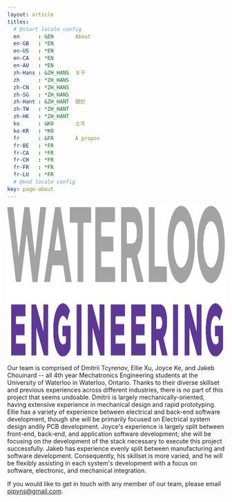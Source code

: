 ```yaml
---
layout: article
titles:
  # @start locale config
  en      : &EN       About
  en-GB   : *EN
  en-US   : *EN
  en-CA   : *EN
  en-AU   : *EN
  zh-Hans : &ZH_HANS  关于
  zh      : *ZH_HANS
  zh-CN   : *ZH_HANS
  zh-SG   : *ZH_HANS
  zh-Hant : &ZH_HANT  關於
  zh-TW   : *ZH_HANT
  zh-HK   : *ZH_HANT
  ko      : &KO       소개
  ko-KR   : *KO
  fr      : &FR       À propos
  fr-BE   : *FR
  fr-CA   : *FR
  fr-CH   : *FR
  fr-FR   : *FR
  fr-LU   : *FR
  # @end locale config
key: page-about
---
```


<img src="https://raw.githubusercontent.com/pipyns/pipyns.github.io/master/assets/UW_ENG.png" alt="University of Waterloo" width="600" height="350">

Our team is comprised of Dmitrii Tcyrenov, Ellie Xu, Joyce Ke, and Jakeb Chouinard -- all 4th year Mechatronics Engineering students at the University of Waterloo in Waterloo, Ontario. Thanks to their diverse skillset and previous experiences across different industries, there is no part of this project that seems undoable. Dmitrii is largely mechanically-oriented, having extensive experience in mechanical design and rapid prototyping. Ellie has a variety of experience between electrical and back-end software development, though she will be primarily focused on Electrical system design andily  PCB development. Joyce's experience is largely split between front-end, back-end, and application software development; she will be focusing on the development of the stack necessary to execute this project successfully. Jakeb has experience evenly split between manufacturing and software development. Consequently, his skillset is more varied, and he will be flexibly assisting in each system's development with a focus on software, electronic, and mechanical integration.

If you would like to get in touch with any member of our team, please email pipyns@gmail.com.